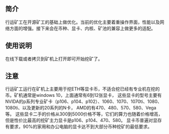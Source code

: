 
## 简介

行运矿工在开源矿工的基础上做优化。当前的优化主要着重操作界面，性能以及网络方面的增强。接下来会在币种、显卡、内核、矿池的兼容上做更多的适配。

## 使用说明

在线下载或者拷贝到矿机上打开即可开始挖矿了。

## 注意

行运矿工运行在矿机上主要用于挖ETH等显卡币，不适合挖已经有专业机在挖的币。矿机通常是windows 10，上面通常有6到12张显卡，
这些显卡的型号主要有NVIDA的p系列专业矿卡（p106、p104、p102）、1060、1070、1070ti、1080、1080ti、以及更新的20系列的N卡，
AMD的有470、480、570、580、Vega等。
这些显卡二手的价格从300到5000价格不等，它们的算力也随着价格增高，但是性价比最高的挖矿主力显卡是p106、p104、470、580。
显卡币普遍对显存有要求，90%的家用和办公电脑的显卡达不到大部分币种挖矿的最低要求。
